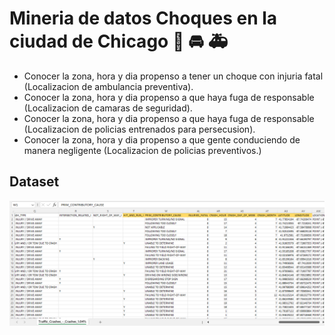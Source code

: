 # Mineria de datos Choques en la ciudad de Chicago :police_car: :oncoming_automobile: :ambulance:

- Conocer la zona, hora y dia propenso a tener un choque con injuria fatal (Localizacion de ambulancia preventiva). 
- Conocer la zona, hora y dia propenso a que haya fuga de responsable (Localizacion de camaras de seguridad).
- Conocer la zona, hora y dia propenso a que haya fuga de responsable (Localizacion de policias entrenados para persecusion).
- Conocer la zona, hora y dia propenso a que gente conduciendo de manera negligente (Localizacion de policias preventivos.)

## Dataset

![Se subrayaron los campos de interes en el dataset](/img1.PNG)


